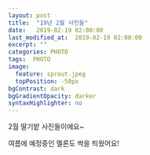 ```yaml
---
layout: post
title:  "19년 2월 사진들"
date:   2019-02-19 02:00:00
last_modified_at:  2019-02-19 02:00:00
excerpt: ""
categories: PHOTO
tags:  PHOTO
image:
  feature: sprout.jpeg
  topPosition: -50px
bgContrast: dark
bgGradientOpacity: darker
syntaxHighlighter: no
---
```


<div class="img img--fullContainer img--14xLeading" style="background-image: url({{ site.baseurl_posts_img }}big.jpg);"></div>

<div class="img img--fullContainer img--14xLeading" style="background-image: url({{ site.baseurl_posts_img }}190202.jpg);"></div>

<div class="img img--fullContainer img--14xLeading" style="background-image: url({{ site.baseurl_posts_img }}much.jpg);"></div>

2월 딸기밭 사진들이에요~

<div class="img img--fullContainer img--14xLeading" style="background-image: url({{ site.baseurl_posts_img }}sprout.jpeg);"></div>

여름에 예정중인 멜론도 싹을 틔웠어요!
